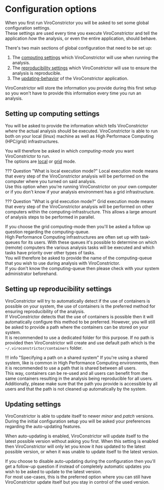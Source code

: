 # Configuration options

When you first run ViroConstrictor you will be asked to set some global configuration settings.  
These settings are used every time you execute ViroConstrictor and tell the application *how* the analysis, or even the entire application, should behave.

There's two main sections of global configuration that need to be set up:

1. The [computing settings](#setting-up-computing-settings) which ViroConstrictor will use when running the analysis.
2. The [reproducibility settings](#setting-up-reproducibility-settings) which ViroConstrictor will use to ensure the analysis is reproducible.
3. The [updating-behavior](#updating-settings) of the ViroConstrictor application.

ViroConstrictor will store the information you provide during this first setup so you won't have to provide this information every time you run an analysis.

## Setting up computing settings

You will be asked to provide the information which tells ViroConstrictor *where* the actual analysis should be executed. ViroConstrictor is able to run both on your local (linux) machine as well as High Performace Computing (HPC/grid) infrastructures.

You will therefore be asked in which *computing-mode* you want ViroConstrictor to run.  
The options are <u>local</u> or <u>grid</u> mode.

??? Question "What is local execution mode?"
    Local execution mode means that every step of the ViroConstrictor analysis will be performed on the computer where you turned on said analysis.  
    Use this option when you're running ViroConstrictor on your own computer or if you don't know if your analysis environment has a grid infrastructure.

??? Question "What is grid execution mode?"
    Grid execution mode means that every step of the ViroConstrictor analysis will be performed on other computers within the computing-infrastructure. This allows a large amount of analysis steps to be performed in parallel.

If you choose the grid computing-mode then you'll be asked a follow up question regarding the computing-queue.  
High Performance Computing infrastructures are often set up with task-queues for its users. With these queues it's possible to determine on which (remote) computers the various analysis tasks will be executed and which tasks have priority over other types of tasks.  
You will therefore be asked to provide the name of the computing-queue that you wish to use during analysis with ViroConstrictor.  
If you don't know the computing-queue then please check with your system administrator beforehand.


## Setting up reproducibility settings

ViroConstrictor will try to automatically detect if the use of containers is possible on your system, the use of containers is the preferred method for ensuring reproducibility of the analysis.  
If ViroConstrictor detects that the use of containers is possible then it will automatically configure this method to be preferred. However, you will still be asked to provide a path where the containers can be stored on your system.  
It is recommended to use a dedicated folder for this purpose. If no path is provided then ViroConstrictor will create and use default path which is the `~/.viroconstrictor/containers` folder.

!!! info "Specifying a path on a shared system"
    If you're using a shared system, like is common in High Performance Computing environments, then it is recommended to use a path that is shared between all users.  
    This way, containers can be re-used and all users can benefit from the same containers resulting in the analysis being reproducible for all users.  
    Additionally, please make sure that the path you provide is accessible by all users and that the path is not cleaned up automatically by the system.

## Updating settings

ViroConstrictor is able to update itself to newer *minor* and *patch* versions.  
During the initial configuration setup you will be asked your preferences regarding the auto-updating features.

When auto-updating is enabled, ViroConstrictor will update itself to the latest possible version without asking you first. When this setting is enabled then ViroConstrictor will only let you know it *has* updated to the latest possible version, or when it was unable to update itself to the latest version.

If you choose to disable auto-updating during the configuration then you'll get a follow-up question if instead of completely automatic updates you wish to be asked to update to the latest version.  
For most use-cases, this is the preferred option where you can still have ViroConstrictor update itself but you stay in control of the used version.
